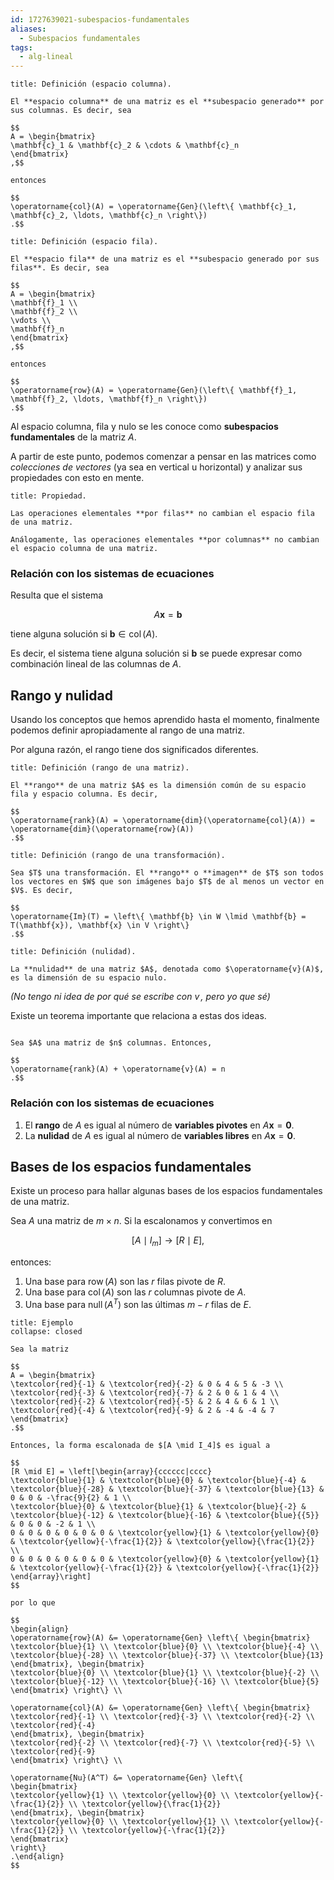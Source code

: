 ```yaml
---
id: 1727639021-subespacios-fundamentales
aliases:
  - Subespacios fundamentales
tags:
  - alg-lineal
---
```


```ad-definition
title: Definición (espacio columna).

El **espacio columna** de una matriz es el **subespacio generado** por sus columnas. Es decir, sea

$$
A = \begin{bmatrix}
\mathbf{c}_1 & \mathbf{c}_2 & \cdots & \mathbf{c}_n
\end{bmatrix}
,$$

entonces

$$
\operatorname{col}(A) = \operatorname{Gen}(\left\{ \mathbf{c}_1, \mathbf{c}_2, \ldots, \mathbf{c}_n \right\})
.$$

```

```ad-definition
title: Definición (espacio fila).

El **espacio fila** de una matriz es el **subespacio generado por sus filas**. Es decir, sea

$$
A = \begin{bmatrix}
\mathbf{f}_1 \\
\mathbf{f}_2 \\
\vdots \\
\mathbf{f}_n
\end{bmatrix}
,$$

entonces

$$
\operatorname{row}(A) = \operatorname{Gen}(\left\{ \mathbf{f}_1, \mathbf{f}_2, \ldots, \mathbf{f}_n \right\})
.$$

```

Al espacio columna, fila y nulo se les conoce como **subespacios fundamentales** de la matriz $A$.

A partir de este punto, podemos comenzar a pensar en las matrices como *colecciones de vectores* (ya sea en vertical u horizontal) y analizar sus propiedades con esto en mente.

```ad-proposition
title: Propiedad.

Las operaciones elementales **por filas** no cambian el espacio fila de una matriz.

Análogamente, las operaciones elementales **por columnas** no cambian el espacio columna de una matriz.

```

### Relación con los sistemas de ecuaciones

Resulta que el sistema

$$
A\mathbf{x} = \mathbf{b}
$$

tiene alguna solución si $\mathbf{b} \in \operatorname{col}(A)$.

Es decir, el sistema tiene alguna solución si $\mathbf{b}$ se puede expresar como combinación lineal de las columnas de $A$.

## Rango y nulidad

Usando los conceptos que hemos aprendido hasta el momento, finalmente podemos definir apropiadamente al rango de una matriz.

Por alguna razón, el rango tiene dos significados diferentes.

```ad-definition
title: Definición (rango de una matriz).

El **rango** de una matriz $A$ es la dimensión común de su espacio fila y espacio columna. Es decir,

$$
\operatorname{rank}(A) = \operatorname{dim}(\operatorname{col}(A)) = \operatorname{dim}(\operatorname{row}(A))
.$$

```

```ad-definition
title: Definición (rango de una transformación).

Sea $T$ una transformación. El **rango** o **imagen** de $T$ son todos los vectores en $W$ que son imágenes bajo $T$ de al menos un vector en $V$. Es decir,

$$
\operatorname{Im}(T) = \left\{ \mathbf{b} \in W \lmid \mathbf{b} = T(\mathbf{x}), \mathbf{x} \in V \right\}
.$$

```

```ad-definition
title: Definición (nulidad).

La **nulidad** de una matriz $A$, denotada como $\operatorname{v}(A)$, es la dimensión de su espacio nulo.

```

*(No tengo ni idea de por qué se escribe con $\operatorname{v}$, pero yo que sé)*

Existe un teorema importante que relaciona a estas dos ideas.

```ad-theorem

Sea $A$ una matriz de $n$ columnas. Entonces,

$$
\operatorname{rank}(A) + \operatorname{v}(A) = n
.$$

```

### Relación con los sistemas de ecuaciones

1. El **rango** de $A$ es igual al número de **variables pivotes** en $A\mathbf{x} = \mathbf{0}$.
2. La **nulidad** de $A$ es igual al número de **variables libres** en $A\mathbf{x} = \mathbf{0}$.

## Bases de los espacios fundamentales

Existe un proceso para hallar algunas bases de los espacios fundamentales de una matriz.

Sea $A$ una matriz de $m \times n$. Si la escalonamos y convertimos en

$$
[A \mid I_m] \longrightarrow [R  \mid E]
,$$

entonces:

1. Una base para $\operatorname{row}(A)$ son las $r$ filas pivote de $R$.
2. Una base para $\operatorname{col}(A)$ son las $r$ columnas pivote de $A$.
3. Una base para $\operatorname{null}(A^{T})$ son las últimas $m - r$ filas de $E$.

```ad-example
title: Ejemplo
collapse: closed

Sea la matriz

$$
A = \begin{bmatrix}
\textcolor{red}{-1} & \textcolor{red}{-2} & 0 & 4 & 5 & -3 \\
\textcolor{red}{-3} & \textcolor{red}{-7} & 2 & 0 & 1 & 4 \\
\textcolor{red}{-2} & \textcolor{red}{-5} & 2 & 4 & 6 & 1 \\
\textcolor{red}{-4} & \textcolor{red}{-9} & 2 & -4 & -4 & 7
\end{bmatrix}
.$$

Entonces, la forma escalonada de $[A \mid I_4]$ es igual a

$$
[R \mid E] = \left[\begin{array}{cccccc|cccc}
\textcolor{blue}{1} & \textcolor{blue}{0} & \textcolor{blue}{-4} & \textcolor{blue}{-28} & \textcolor{blue}{-37} & \textcolor{blue}{13} & 0 & 0 & -\frac{9}{2} & 1 \\
\textcolor{blue}{0} & \textcolor{blue}{1} & \textcolor{blue}{-2} & \textcolor{blue}{-12} & \textcolor{blue}{-16} & \textcolor{blue}{{5}} & 0 & 0 & -2 & 1 \\
0 & 0 & 0 & 0 & 0 & 0 & \textcolor{yellow}{1} & \textcolor{yellow}{0} & \textcolor{yellow}{-\frac{1}{2}} & \textcolor{yellow}{\frac{1}{2}} \\
0 & 0 & 0 & 0 & 0 & 0 & \textcolor{yellow}{0} & \textcolor{yellow}{1} & \textcolor{yellow}{-\frac{1}{2}} & \textcolor{yellow}{-\frac{1}{2}}
\end{array}\right]
$$

por lo que

$$
\begin{align}
\operatorname{row}(A) &= \operatorname{Gen} \left\{ \begin{bmatrix}
\textcolor{blue}{1} \\ \textcolor{blue}{0} \\ \textcolor{blue}{-4} \\ \textcolor{blue}{-28} \\ \textcolor{blue}{-37} \\ \textcolor{blue}{13}
\end{bmatrix}, \begin{bmatrix}
\textcolor{blue}{0} \\ \textcolor{blue}{1} \\ \textcolor{blue}{-2} \\ \textcolor{blue}{-12} \\ \textcolor{blue}{-16} \\ \textcolor{blue}{5}
\end{bmatrix} \right\} \\

\operatorname{col}(A) &= \operatorname{Gen} \left\{ \begin{bmatrix}
\textcolor{red}{-1} \\ \textcolor{red}{-3} \\ \textcolor{red}{-2} \\ \textcolor{red}{-4}
\end{bmatrix}, \begin{bmatrix}
\textcolor{red}{-2} \\ \textcolor{red}{-7} \\ \textcolor{red}{-5} \\ \textcolor{red}{-9}
\end{bmatrix} \right\} \\

\operatorname{Nu}(A^T) &= \operatorname{Gen} \left\{
\begin{bmatrix}
\textcolor{yellow}{1} \\ \textcolor{yellow}{0} \\ \textcolor{yellow}{-\frac{1}{2}} \\ \textcolor{yellow}{\frac{1}{2}}
\end{bmatrix}, \begin{bmatrix}
\textcolor{yellow}{0} \\ \textcolor{yellow}{1} \\ \textcolor{yellow}{-\frac{1}{2}} \\ \textcolor{yellow}{-\frac{1}{2}}
\end{bmatrix}
\right\}
.\end{align}
$$

```
